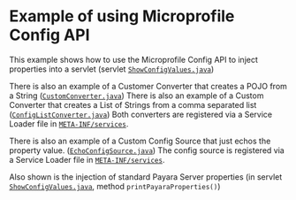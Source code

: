 # Example of using Microprofile Config API

This example shows how to use the Microprofile Config API to inject properties into a servlet (servlet [`ShowConfigValues.java`](src/main/java/fish/payara/examples/microprofile/configinjection/ShowConfigValues.java))

There is also an example of a Customer Converter that creates a POJO from a String ([`CustomConverter.java`](src/main/java/fish/payara/examples/microprofile/configinjection/CustomConverter.java))
There is also an example of a Custom Converter that creates a List of Strings from a comma separated list ([`ConfigListConverter.java`](src/main/java/fish/payara/examples/microprofile/configinjection/ConfigListConverter.java))
Both converters are registered via a Service Loader file in [`META-INF/services`](src/main/resources/META-INF/services/
).

There is also an example of a Custom Config Source that just echos the property value. ([`EchoConfigSource.java`](src/main/java/fish/payara/examples/microprofile/configinjection/EchoConfigSource.java))
The config source is registered via a Service Loader file in [`META-INF/services`](src/main/resources/META-INF/services/
).

Also shown is the injection of standard Payara Server properties (in servlet [`ShowConfigValues.java`](src/main/java/fish/payara/examples/microprofile/configinjection/ShowConfigValues.java), method `printPayaraProperties()`)
